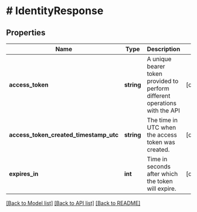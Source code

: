 # # IdentityResponse

## Properties

Name | Type | Description | Notes
------------ | ------------- | ------------- | -------------
**access_token** | **string** | A unique bearer token provided to perform different operations with the API | [optional]
**access_token_created_timestamp_utc** | **string** | The time in UTC when the access token was created. | [optional]
**expires_in** | **int** | Time in seconds after which the token will expire. | [optional]

[[Back to Model list]](../../README.md#models) [[Back to API list]](../../README.md#endpoints) [[Back to README]](../../README.md)
